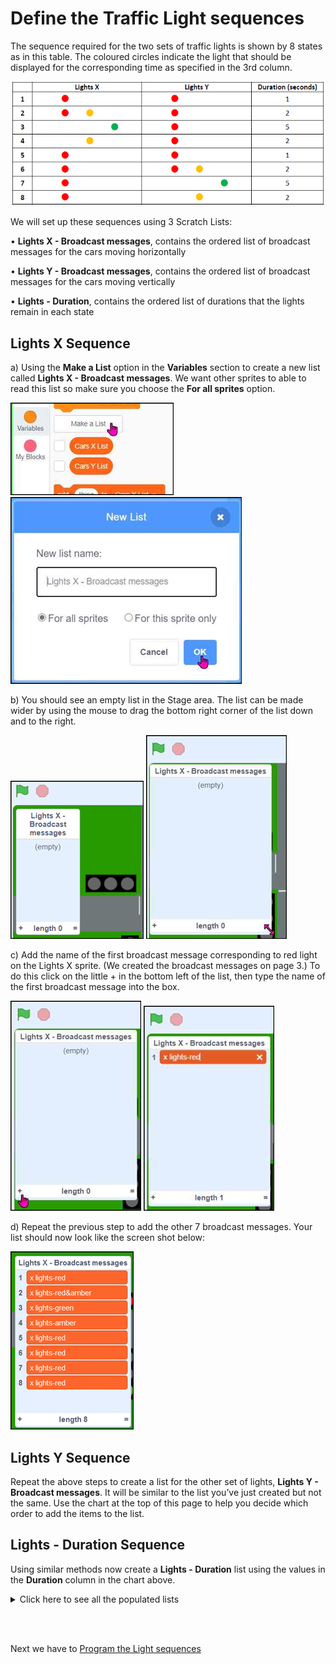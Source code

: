 # Define the Traffic Light sequences

The sequence required for the two sets of traffic lights is shown by 8 states as in this table.  The coloured circles indicate the light that should be displayed for the corresponding time as specified in the 3rd column.

![lights table](Sequences01.png "Sequences01")

We will set up these sequences using 3 Scratch Lists:

• **Lights X - Broadcast messages**, contains the ordered list of broadcast messages for the cars moving horizontally

• **Lights Y - Broadcast messages**, contains the ordered list of broadcast messages for the cars moving vertically

• **Lights - Duration**, contains the ordered list of durations that the lights remain in each state

## Lights X Sequence

a) Using the **Make a List** option in the **Variables** section to create a new list called **Lights X - Broadcast messages**.  We want other sprites to able to read this list so make sure you choose the **For all sprites** option.

![make a list](Sequences02.png "Sequences02")
![new list](Sequences03.png "Sequences03")

b) You should see an empty list in the Stage area.  The list can be made wider by using the mouse to drag the bottom right corner of the list down and to the right.

![narrow list](Sequences04.png "Sequences04")
![wide list](Sequences05.png "Sequences05")

c) Add the name of the first broadcast message corresponding to red light on the Lights X sprite. (We created the broadcast messages on page 3.) To do this click on the little + in the bottom left of the list, then type the name of the first broadcast message into the box. 

![empty list](Sequences06.png "Sequences06")
![item added to list](Sequences07.png "Sequences07")

d) Repeat the previous step to add the other 7 broadcast messages.   Your list should now look like the screen shot below:

![full x list](Sequences08.png "Sequences08")

## Lights Y Sequence

Repeat the above steps to create a list for the other set of lights, **Lights Y - Broadcast messages**. It will be similar to the list you’ve just created but not the same. Use the chart at the top of this page to help you decide which order to add the items to the list.

## Lights - Duration Sequence

Using similar methods now create a **Lights - Duration** list using the values in the **Duration** column in the chart above.

<details><summary>Click here to see all the populated lists</summary>

![Populated lists](Sequences09.png "Sequences09")

</details>

<br></br>

Next we have to [Program the Light sequences](../05-ProgramSequences/README.md)
